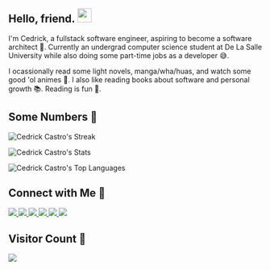 ## Hello, friend. <img src="https://media.giphy.com/media/hvRJCLFzcasrR4ia7z/giphy.gif" width="28px" />

I'm Cedrick, a fullstack software engineer, aspiring to become a software architect 🌱. Currently an undergrad computer science student at De La Salle University while also doing some part-time jobs as a developer 😅.

I ocassionally read some light novels, manga/wha/huas, and watch some good 'ol animes 🙌. I also like reading books about software and personal growth 📚. Reading is fun 🥲.

## Some Numbers 🧮
<section>
  <p>
    <img
      alt="Cedrick Castro's Streak"
      src="https://github-readme-streak-stats.herokuapp.com/?user=git-ced&theme=dracula&hide_border=true"
    />
  </p>

  <p>
    <img
      alt="Cedrick Castro's Stats"
      src="https://github-readme-stats.vercel.app/api?username=git-ced&count_private=true&show_icons=true&theme=dracula&include_all_commits=true&hide=stars&hide_border=true"
    />
  </p>

  <p>
    <img
      alt="Cedrick Castro's Top Languages"
      src="https://github-readme-stats.vercel.app/api/top-langs/?username=git-ced&layout=compact&theme=dracula&hide_border=true&card_width=440"
    />
  </p>
</section>

## Connect with Me 🤝
<section>
  <a href="https://www.linkedin.com/in/cedrick-castro/" target="_blank" ref="noopener noreferrer">
    <img src="https://img.shields.io/badge/linkedin-%230077B5.svg?&style=for-the-badge&logo=linkedin&logoColor=white"/>
  </a>
  <a href="https://mail.google.com/mail/u/0/?view=cm&fs=1&to=cedi.castro@gmail.com&tf=1" target="_blank" ref="noopener noreferrer">
    <img src="https://img.shields.io/badge/gmail-%23D44638.svg?&style=for-the-badge&logo=gmail&logoColor=white"/>
  </a>
  <a href="https://twitter.com/cedrick_dev" target="_blank" ref="noopener noreferrer">
    <img src="https://img.shields.io/badge/twitter-%2300ACEE.svg?&style=for-the-badge&logo=twitter&logoColor=white"/>
  </a>
  <a href="https://www.instagram.com/munting.prinsipe/" target="_blank" ref="noopener noreferrer">
    <img src="https://img.shields.io/badge/instagram-%23E4405F.svg?&style=for-the-badge&logo=instagram&logoColor=white"/>
  </a>
  <a href="https://www.facebook.com/gwaponglapiscian" target="_blank" ref="noopener noreferrer">
    <img src="https://img.shields.io/badge/facebook-%233B5998.svg?&style=for-the-badge&logo=facebook&logoColor=white"/>
  </a>
  <a href="https://mail.google.com/mail/u/0/?view=cm&fs=1&to=cedrick@lyon.com.ph&tf=1" target="_blank" ref="noopener noreferrer">
    <img src="https://img.shields.io/badge/lyon-%23161519.svg?&style=for-the-badge&logo=gmail&logoColor=white"/>
  </a>
</section>

## Visitor Count 👀
<section>
  <img src="https://profile-counter.glitch.me/git-ced/count.svg" />
</section>

